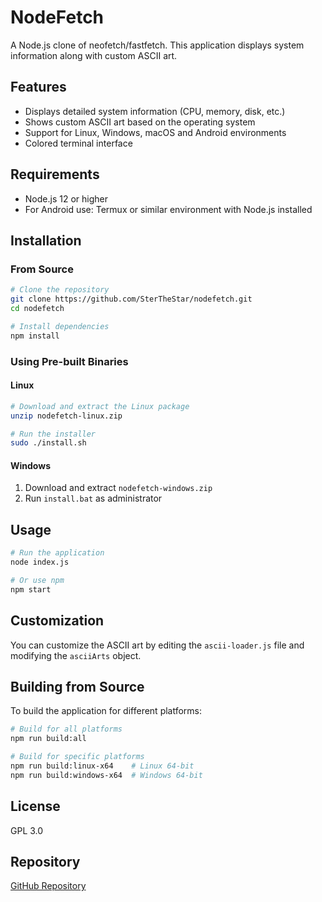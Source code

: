 # NodeFetch

A Node.js clone of neofetch/fastfetch. This application displays system information along with custom ASCII art.

## Features

* Displays detailed system information (CPU, memory, disk, etc.)
* Shows custom ASCII art based on the operating system
* Support for Linux, Windows, macOS and Android environments
* Colored terminal interface

## Requirements

* Node.js 12 or higher
* For Android use: Termux or similar environment with Node.js installed

## Installation

### From Source
```bash
# Clone the repository
git clone https://github.com/SterTheStar/nodefetch.git
cd nodefetch

# Install dependencies
npm install
```

### Using Pre-built Binaries

#### Linux
```bash
# Download and extract the Linux package
unzip nodefetch-linux.zip

# Run the installer
sudo ./install.sh
```

#### Windows
1. Download and extract `nodefetch-windows.zip`
2. Run `install.bat` as administrator

## Usage

```bash
# Run the application
node index.js

# Or use npm
npm start
```

## Customization

You can customize the ASCII art by editing the `ascii-loader.js` file and modifying the `asciiArts` object.

## Building from Source

To build the application for different platforms:

```bash
# Build for all platforms
npm run build:all

# Build for specific platforms
npm run build:linux-x64    # Linux 64-bit
npm run build:windows-x64  # Windows 64-bit
```

## License

GPL 3.0

## Repository

[GitHub Repository](https://github.com/SterTheStar/nodefetch)
